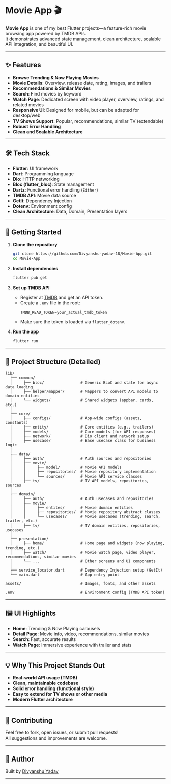# Movie App 🎬

**Movie App** is one of my best Flutter projects—a feature-rich movie browsing app powered by TMDB APIs.  
It demonstrates advanced state management, clean architecture, scalable API integration, and beautiful UI.

---

## ✨ Features

- **Browse Trending & Now Playing Movies**
- **Movie Details**: Overview, release date, rating, images, and trailers
- **Recommendations & Similar Movies**
- **Search**: Find movies by keyword
- **Watch Page**: Dedicated screen with video player, overview, ratings, and related movies
- **Responsive UI**: Designed for mobile, but can be adapted for desktop/web
- **TV Shows Support**: Popular, recommendations, similar TV (extendable)
- **Robust Error Handling**
- **Clean and Scalable Architecture**

---

## 🛠️ Tech Stack

- **Flutter**: UI framework
- **Dart**: Programming language
- **Dio**: HTTP networking
- **Bloc (flutter_bloc)**: State management
- **Dartz**: Functional error handling (`Either`)
- **TMDB API**: Movie data source
- **GetIt**: Dependency Injection
- **Dotenv**: Environment config
- **Clean Architecture**: Data, Domain, Presentation layers

---

## 🚀 Getting Started

1. **Clone the repository**
   ```bash
   git clone https://github.com/Divyanshu-yadav-18/Movie-App.git
   cd Movie-App
   ```
2. **Install dependencies**
   ```bash
   flutter pub get
   ```
3. **Set up TMDB API**
   - Register at [TMDB](https://www.themoviedb.org/) and get an API token.
   - Create a `.env` file in the root:
     ```
     TMDB_READ_TOKEN=your_actual_tmdb_token
     ```
   - Make sure the token is loaded via `flutter_dotenv`.

4. **Run the app**
   ```bash
   flutter run
   ```

---

## 📂 Project Structure (Detailed)

```
lib/
  ├── common/
  │     ├── bloc/                # Generic BLoC and state for async data loading
  │     ├── helper/mapper/       # Mappers to convert API models to domain entities
  │     └── widgets/             # Shared widgets (appbar, cards, etc.)
  │
  ├── core/
  │     ├── configs/             # App-wide configs (assets, constants)
  │     ├── entity/              # Core entities (e.g., trailers)
  │     ├── models/              # Core models (for API responses)
  │     ├── network/             # Dio client and network setup
  │     ├── usecase/             # Base usecase class for business logic
  │
  ├── data/
  │     ├── auth/                # Auth sources and repositories
  │     ├── movie/
  │     │     ├── model/         # Movie API models
  │     │     ├── repositories/  # Movie repository implementation
  │     │     └── sources/       # Movie API service classes
  │     ├── tv/                  # TV API models, repositories, sources
  │
  ├── domain/
  │     ├── auth/                # Auth usecases and repositories
  │     ├── movie/
  │     │     ├── entites/       # Movie domain entities
  │     │     ├── repositories/  # Movie repository abstract classes
  │     │     └── usecases/      # Movie usecases (trending, search, trailer, etc.)
  │     ├── tv/                  # TV domain entities, repositories, usecases
  │
  ├── presentation/
  │     ├── home/                # Home page and widgets (now playing, trending, etc.)
  │     ├── watch/               # Movie watch page, video player, recommendations, similar movies
  │     └── ...                  # Other screens and UI components
  │
  ├── service_locator.dart       # Dependency Injection setup (GetIt)
  └── main.dart                  # App entry point

assets/                          # Images, fonts, and other assets

.env                             # Environment config (TMDB API token)
```

---

## 🖼️ UI Highlights

- **Home**: Trending & Now Playing carousels
- **Detail Page**: Movie info, video, recommendations, similar movies
- **Search**: Fast, accurate results
- **Watch Page**: Immersive experience with trailer and stats

---

## 💡 Why This Project Stands Out

- **Real-world API usage (TMDB)**
- **Clean, maintainable codebase**
- **Solid error handling (functional style)**
- **Easy to extend for TV shows or other media**
- **Modern Flutter architecture**

---

## 🤝 Contributing

Feel free to fork, open issues, or submit pull requests!  
All suggestions and improvements are welcome.

---

## 👤 Author

Built by [Divyanshu Yadav](https://github.com/Divyanshu-yadav-18)  

---
